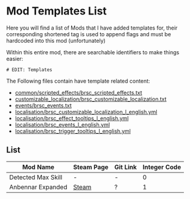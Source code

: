 # Mod Templates List
Here you will find a list of Mods that I have added templates for, their corresponding shortened tag is used to append flags and must be hardcoded into this mod (unfortunately)

Within this entire mod, there are searchable identifiers to make things easier:
```AMPL
# EDIT: Templates
```
The Following files contain have template related content:
- [common/scripted_effects/brsc_scripted_effects.txt](/common/scripted_effects/brsc_scripted_effects.txt)
- [customizable_localization/brsc_customizable_localization.txt](/customizable_localization/brsc_customizable_localization.txt)
- [events/brsc_events.txt](/events/brsc_events.txt)
- [localisation/brsc_customizable_localization_l_english.yml](/localisation/brsc_customizable_localization_l_english.yml)
- [localisation/brsc_effect_tooltips_l_english.yml](/localisation/brsc_effect_tooltips_l_english.yml)
- [localisation/brsc_events_l_english.yml](/localisation/brsc_events_l_english.yml)
- [localisation/brsc_trigger_tooltips_l_english.yml](/localisation/brsc_trigger_tooltips_l_english.yml)

## List
| Mod Name | Steam Page | Git Link | Integer Code |
| ---      | ---        | ---      | ---       |
| Detected Max Skill | - | - | 0 |
| Anbennar Expanded | [Steam](https://steamcommunity.com/sharedfiles/filedetails/?id=2422633137) | ? | 1 |